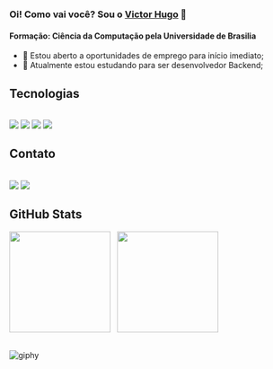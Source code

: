 ### Oi! Como vai você? Sou o <a href='https://github.com/victorhugomr'>Victor Hugo</a> 👋

  #### Formação: Ciência da Computação pela Universidade de Brasilia
- 🔭 Estou aberto a oportunidades de emprego para início imediato;
- 🌱 Atualmente estou estudando para ser desenvolvedor Backend;
   
## Tecnologias
<div style="display: inline_block"> <br>
  <a href="" target="_blank"><img src="https://img.shields.io/badge/C%23-239120?style=for-the-badge&logo=c-sharp&logoColor=white" target="_blank"></a>
  <a href="" target="_blank"><img src="https://img.shields.io/badge/C-00599C?style=for-the-badge&logo=c&logoColor=white" target="_blank"></a>
  <a href="" target="_blank"><img src="https://img.shields.io/badge/Docker-2496ED?style=for-the-badge&logo=docker&logoColor=white" target="_blank"></a>
  <a href="" target="_blank"><img src="https://img.shields.io/badge/Windows-017AD7?style=for-the-badge&logo=windows&logoColor=white" target="_blank"></a>
</div>
  
## Contato
<div style="display: inline_block"> <br>
  <a href="https://www.linkedin.com/in/victorhugomr/" target="_blank"><img src="https://img.shields.io/badge/-LinkedIn-%230077B5?style=for-the-badge&logo=linkedin&logoColor=white" target="_blank"></a>
  <a href = "mailto:victorhugo_mr@live.com"><img src="https://img.shields.io/badge/Microsoft_Outlook-0078D4?style=for-the-badge&logo=microsoft-outlook&logoColor=white" target="_blank"></a>

## GitHub Stats
  <img height="180em" src="https://github-readme-stats.vercel.app/api?username=victorhugomr&show_icons=true&theme=midnight-purple&include_all_commits=true&count_private=true"/> &nbsp;
<img height="180em" src="https://github-readme-stats.vercel.app/api/top-langs/?username=victorhugomr&layout=demo&langs_count=7&theme=midnight-purple"/>
   
##
  ![giphy](https://user-images.githubusercontent.com/22302873/210623198-0833f6ad-f884-4d2e-8c53-61a3cc9d4137.gif)

<!--
**victorhugomr/victorhugomr** is a ✨ _special_ ✨ repository because its `README.md` (this file) appears on your GitHub profile.

Here are some ideas to get you started:

- 🔭 I’m currently working on ...
- 🌱 I’m currently learning ...
- 👯 I’m looking to collaborate on ...
- 🤔 I’m looking for help with ...
- 💬 Ask me about ...
- 📫 How to reach me: ...
- 😄 Pronouns: ...
- ⚡ Fun fact: ...
-->
